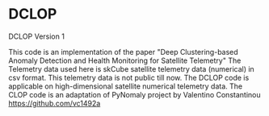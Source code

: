 # DCLOP
DCLOP Version 1


This code is an implementation of the paper "Deep Clustering-based Anomaly Detection and Health Monitoring for Satellite Telemetry"
The Telemetry data used here is skCube satellite telemetry data (numerical) in csv format. This telemetry data is not public till now.
The DCLOP code is applicable on high-dimensional satellite numerical telemetry data.
The CLOP code is an adaptation of PyNomaly project by Valentino Constantinou https://github.com/vc1492a
